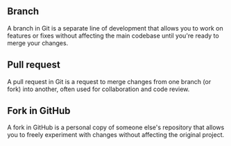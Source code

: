 ## Branch

A branch in Git is a separate line of development that allows you to work on features or fixes without affecting the main codebase until you're ready to merge your changes.

## Pull request

A pull request in Git is a request to merge changes from one branch (or fork) into another, often used for collaboration and code review.

## Fork in GitHub

A fork in GitHub is a personal copy of someone else's repository that allows you to freely experiment with changes without affecting the original project.